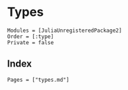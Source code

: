# Types

```@autodocs
Modules = [JuliaUnregisteredPackage2]
Order = [:type]
Private = false
```

## Index

```@index
Pages = ["types.md"]
```
